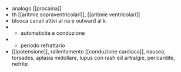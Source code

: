- analogo [[procaina]]
- th [[aritmie sopraventricolari]], [[aritmie ventricolari]]
- blcoca canali attivi al na e outward al k
- - automaticita e conduzione
- + periodo refrattario
- [[ipotensione]], rallentamento [[conduzione cardiaca]], nausea, torsades, aplasia midollare, lupus con rash ed artralgie, pericardite, nefrite